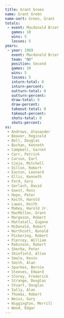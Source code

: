 ```yaml
---
title: Grant Green
name: Grant Green
name-sort: Green, Grant
totals:
 - event: Macdonald Brier
   games: 10
   wins: 5
   losses: 5
years:
 - year: 1969
   event: Macdonald Brier
   team: "NO"
   position: Second
   games: 10
   wins: 5
   losses: 5
   inturn-total: 0
   inturn-percent:
   outturn-total: 0
   outturn-percent:
   draw-total: 0
   draw-percent:
   takeout-total: 0
   takeout-percent:
   shots-total: 0
   shots-percent:
vs:
 - Andrews, Alexander
 - Beaver, Reginald
 - Bell, Douglas
 - Buchan, Kenneth
 - Campbell, Garnet
 - Carr, Patrick
 - Carson, Earl
 - Czaja, Mitchell
 - Dillon, Robert
 - Easton, Leonard
 - Ellis, Kenneth
 - Ford, Gary
 - Gerlach, David
 - Guest, Ross
 - Hope, Peter
 - Keith, Harold
 - Lawes, Keith
 - Mabey, Harold Jr.
 - MacMellon, Grant
 - Margeson, Robert
 - Mattatall, Eugene
 - McDonald, Robert
 - Northcott, Ronald
 - Pickering, Robert
 - Piercey, William
 - Robinson, Robert
 - Sherba, Peter
 - Shinfield, Allan
 - Smale, Kevin
 - Smith, Alan
 - Sparkes, Bernie
 - Steeves, Edward
 - Storey, Frederick
 - Strange, Douglas
 - Stuart, Douglas
 - Sully, Alan
 - Thomas, Robert
 - Weisz, Gary
 - Wiggington, Merrill
 - Wood, Edgar
---
```

